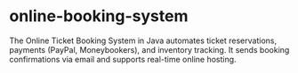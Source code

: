 # online-booking-system
The Online Ticket Booking System in Java automates ticket reservations, payments (PayPal, Moneybookers), and inventory tracking. It sends booking confirmations via email and supports real-time online hosting.
